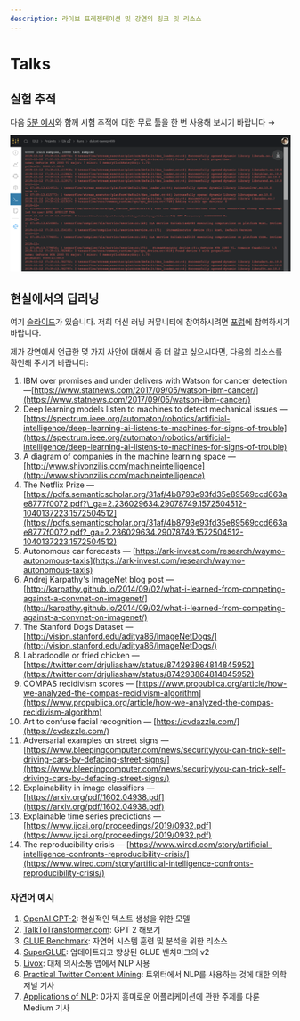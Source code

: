 ```yaml
---
description: 라이브 프레젠테이션 및 강연의 링크 및 리소스
---
```


# Talks

##  **실험 추적**

다음 [5분 예시](https://colab.research.google.com/drive/1b-6qlB-NL51BAWamtenbVxp7ryUWQivV#scrollTo=bZpt5W2NNl6S)와 함께 시험 추적에 대한 무료 툴을 한 번 사용해 보시기 바랍니다 →​

![](../../.gitbook/assets/image%20%2876%29%20%283%29%20%284%29%20%286%29%20%283%29%20%281%29%20%289%29.png)

## **현실에서의 딥러닝** 

여기 [슬라이드](https://storage.googleapis.com/wandb/CVP%20UCSD%20Deep%20Learning%20Real%20World.pdf)가 있습니다. 저희 머신 러닝 커뮤니티에 참여하시려면 [포럼](https://bit.ly/wandb-forum)에 참여하시기 바랍니다.

제가 강연에서 언급한 몇 가지 사안에 대해서 좀 더 알고 싶으시다면, 다음의 리소스를 확인해 주시기 바랍니다:

1. IBM over promises and under delivers with Watson for cancer detection —[https://www.statnews.com/2017/09/05/watson-ibm-cancer/](https://www.statnews.com/2017/09/05/watson-ibm-cancer/)
2. Deep learning models listen to machines to detect mechanical issues —[https://spectrum.ieee.org/automaton/robotics/artificial-intelligence/deep-learning-ai-listens-to-machines-for-signs-of-trouble](https://spectrum.ieee.org/automaton/robotics/artificial-intelligence/deep-learning-ai-listens-to-machines-for-signs-of-trouble)
3. A diagram of companies in the machine learning space — [http://www.shivonzilis.com/machineintelligence](http://www.shivonzilis.com/machineintelligence)
4. The Netflix Prize — [https://pdfs.semanticscholar.org/31af/4b8793e93fd35e89569ccd663ae8777f0072.pdf?\_ga=2.236029634.29078749.1572504512-1040137223.1572504512](https://pdfs.semanticscholar.org/31af/4b8793e93fd35e89569ccd663ae8777f0072.pdf?_ga=2.236029634.29078749.1572504512-1040137223.1572504512)
5. Autonomous car forecasts — [https://ark-invest.com/research/waymo-autonomous-taxis](https://ark-invest.com/research/waymo-autonomous-taxis)
6. Andrej Karpathy's ImageNet blog post — [http://karpathy.github.io/2014/09/02/what-i-learned-from-competing-against-a-convnet-on-imagenet/](http://karpathy.github.io/2014/09/02/what-i-learned-from-competing-against-a-convnet-on-imagenet/)
7. The Stanford Dogs Dataset — [http://vision.stanford.edu/aditya86/ImageNetDogs/](http://vision.stanford.edu/aditya86/ImageNetDogs/)
8. Labradoodle or fried chicken — [https://twitter.com/drjuliashaw/status/874293864814845952](https://twitter.com/drjuliashaw/status/874293864814845952)
9. COMPAS recidivism scores — [https://www.propublica.org/article/how-we-analyzed-the-compas-recidivism-algorithm](https://www.propublica.org/article/how-we-analyzed-the-compas-recidivism-algorithm)
10. Art to confuse facial recognition — [https://cvdazzle.com/](https://cvdazzle.com/)
11. Adversarial examples on street signs — [https://www.bleepingcomputer.com/news/security/you-can-trick-self-driving-cars-by-defacing-street-signs/](https://www.bleepingcomputer.com/news/security/you-can-trick-self-driving-cars-by-defacing-street-signs/)
12. Explainability in image classifiers — [https://arxiv.org/pdf/1602.04938.pdf](https://arxiv.org/pdf/1602.04938.pdf)
13. Explainable time series predictions — [https://www.ijcai.org/proceedings/2019/0932.pdf](https://www.ijcai.org/proceedings/2019/0932.pdf)
14. The reproducibility crisis — [https://www.wired.com/story/artificial-intelligence-confronts-reproducibility-crisis/](https://www.wired.com/story/artificial-intelligence-confronts-reproducibility-crisis/)

###  **자연어 예시**

1. [OpenAI GPT-2](https://openai.com/blog/better-language-models/): 현실적인 텍스트 생성을 위한 모델
2. [TalkToTransformer.com](https://talktotransformer.com): GPT 2 해보기
3. [GLUE Benchmark](https://gluebenchmark.com/): 자연어 시스템 훈련 및 분석을 위한 리소스
4. [SuperGLUE](https://super.gluebenchmark.com/): 업데이트되고 향상된 GLUE 벤치마크의 v2
5. [Livox](http://impact-transfer.org/zero/livox/): 대체 의사소통 앱에서 NLP 사용
6. [Practical Twitter Content Mining](https://www.ncbi.nlm.nih.gov/pmc/articles/PMC3694275/): 트위터에서 NLP를 사용하는 것에 대한 의학 저널 기사
7. [Applications of NLP](https://medium.com/@datamonsters/artificial-neural-networks-in-natural-language-processing-bcf62aa9151a): 0가지 흥미로운 어플리케이션에 관한 주제를 다룬 Medium 기사

